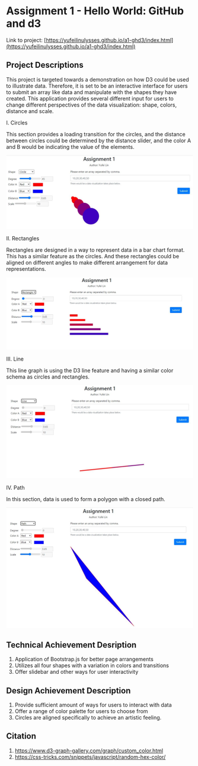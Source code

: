 Assignment 1 - Hello World: GitHub and d3  
===

Link to project: [https://yufeilinulysses.github.io/a1-ghd3/index.html](https://yufeilinulysses.github.io/a1-ghd3/index.html)

Project Descriptions
---

This project is targeted towards a demonstration on how D3 could be used to illustrate data. Therefore, it is set to be an interactive interface for users to submit an array like data and manipulate with the shapes they have created. This application provides several different input for users to change different perspectives of the data visualization: shape, colors, distance and scale.  

<bold>I. Circles</bold>

This section provides a loading transition for the circles, and the distance between circles could be determined by the distance slider, and the color A and B would be indicating the value of the elements.   

<div style="text-align:center">
<img src="./images/circles.JPG">
</div>

<bold>II. Rectangles</bold>

Rectangles are designed in a way to represent data in a bar chart format. This has a similar feature as the circles. And these rectangles could be aligned on different angles to make different arrangement for data representations. 

<div style="text-align:center">
<img src="./images/rectangles.JPG">
</div>

<bold>III. Line</bold>

This line graph is using the D3 line feature and having a similar color schema as circles and rectangles.   

<div style="text-align:center">
<img src="./images/lines.JPG">
</div>

<bold>IV. Path</bold>

In this section, data is used to form a polygon with a closed path.   

<div style="text-align:center">
<img src="./images/path.JPG">
</div>

Technical Achievement Desription
---

1. Application of Bootstrap.js for better page arrangements
2. Utilizes all four shapes with a variation in colors and transitions
3. Offer slidebar and other ways for user interactivity

Design Achievement Description
---

1. Provide sufficient amount of ways for users to interact with data
2. Offer a range of color palette for users to choose from
3. Circles are aligned specifically to achieve an artistic feeling.

Citation
---

1. https://www.d3-graph-gallery.com/graph/custom_color.html
2. https://css-tricks.com/snippets/javascript/random-hex-color/

